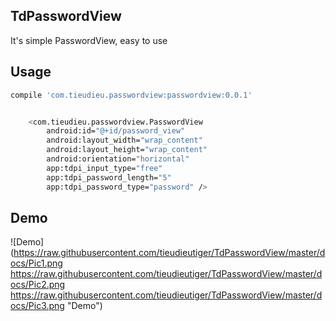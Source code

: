 ## TdPasswordView
It's simple PasswordView, easy to use


## Usage

```bash
compile 'com.tieudieu.passwordview:passwordview:0.0.1'
```


```bash

    <com.tieudieu.passwordview.PasswordView
        android:id="@+id/password_view"
        android:layout_width="wrap_content"
        android:layout_height="wrap_content"
        android:orientation="horizontal"
        app:tdpi_input_type="free"
        app:tdpi_password_length="5"
        app:tdpi_password_type="password" />

```

##  Demo

![Demo](https://raw.githubusercontent.com/tieudieutiger/TdPasswordView/master/docs/Pic1.png https://raw.githubusercontent.com/tieudieutiger/TdPasswordView/master/docs/Pic2.png https://raw.githubusercontent.com/tieudieutiger/TdPasswordView/master/docs/Pic3.png "Demo")
